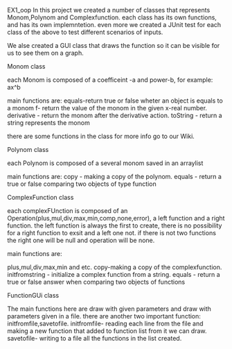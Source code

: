 EX1_oop
In this project we created a number of classes that represents Monom,Polynom and Complexfunction. each class has its own functions, and has its own implemntetion. even more we created a JUnit test for each class of the above to test different scenarios of inputs.

We alse created a GUI class that draws the function so it can be visible for us to see them on a graph.

Monom class

each Monom is composed of a coefficeint -a and power-b, for example: ax^b

main functions are: equals-return true or false wheter an object is equals to a monom f- return the value of the monom in the given x-real number. derivative - return the monom after the derivative action. toString - return a string represents the monom

there are some functions in the class for more info go to our Wiki.

Polynom class

each Polynom is composed of a several monom saved in an arraylist

main functions are: copy - making a copy of the polynom. equals - return a true or false comparing two objects of type function

ComplexFunction class

each complexFUnction is composed of an Operation(plus,mul,div,max,min,comp,none,error), a left function and a right function. the left function is always the first to create, there is no possibility for a right function to exsit and a left one not. if there is not two functions the right one will be null and operation will be none.

main functions are:

plus,mul,div,max,min and etc. copy-making a copy of the complexfunction. initfromstring - initialize a complex function from a string. equals - return a true or false answer when comparing two objects of functions

FunctionGUi class

The main functions here are draw with given parameters and draw with parameters given in a file. there are another two important function: initfromfile,savetofile. initfromfile- reading each line from the file and making a new function that added to function list from it we can draw. savetofile- writing to a file all the functions in the list created.

